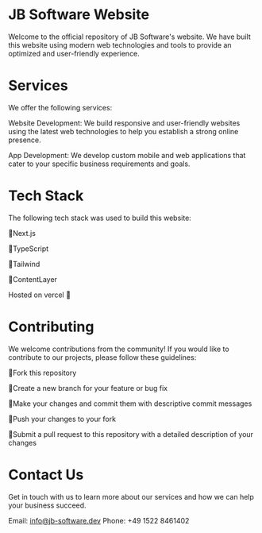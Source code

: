 # JB Software Website

Welcome to the official repository of JB Software's website. We have built this website using modern web technologies and tools to provide an optimized and user-friendly experience.

# Services

We offer the following services:

Website Development: We build responsive and user-friendly websites using the latest web technologies to help you establish a strong online presence.

App Development: We develop custom mobile and web applications that cater to your specific business requirements and goals.

# Tech Stack

The following tech stack was used to build this website:

🔹Next.js

🔹TypeScript

🔹Tailwind

🔹ContentLayer

Hosted on vercel 🔺

# Contributing

We welcome contributions from the community! If you would like to contribute to our projects, please follow these guidelines:

🔹Fork this repository

🔹Create a new branch for your feature or bug fix

🔹Make your changes and commit them with descriptive commit messages

🔹Push your changes to your fork

🔹Submit a pull request to this repository with a detailed description of your changes

# Contact Us

Get in touch with us to learn more about our services and how we can help your business succeed.

Email: info@jb-software.dev
Phone: +49 1522 8461402
